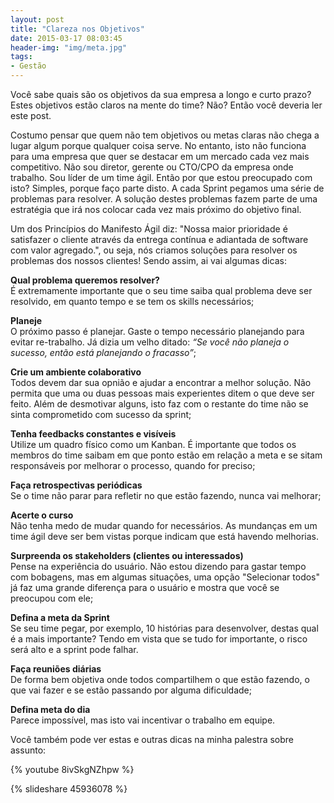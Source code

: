 ```yaml
---
layout: post
title: "Clareza nos Objetivos" 
date: 2015-03-17 08:03:45 
header-img: "img/meta.jpg" 
tags: 
- Gestão
---
```

Você sabe quais são os objetivos da sua empresa a longo e curto prazo? Estes objetivos estão claros na mente do time? Não? Então você deveria ler este post.

Costumo pensar que quem não tem objetivos ou metas claras não chega a lugar algum porque qualquer coisa serve. No entanto, isto não funciona para uma empresa que quer se destacar em um mercado cada vez mais competitivo. Não sou diretor, gerente ou CTO/CPO da empresa onde trabalho. Sou líder de um time ágil. Então por que estou preocupado com isto? Simples, porque faço parte disto. A cada Sprint pegamos uma série de problemas para resolver. A solução destes problemas fazem parte de uma estratégia que irá nos colocar cada vez mais próximo do objetivo final. 

Um dos Princípios do Manifesto Ágil diz: "Nossa maior prioridade é satisfazer o cliente através da entrega contínua e adiantada de software com valor agregado.", ou seja, nós criamos soluções para resolver os problemas dos nossos clientes! Sendo assim, ai vai algumas dicas:

<b>Qual problema queremos resolver?</b> <br>
É extremamente importante que o seu time saiba qual problema deve ser resolvido, em quanto tempo e se tem os skills necessários; 

<b>Planeje</b> <br>
O próximo passo é planejar. Gaste o tempo necessário planejando para evitar re-trabalho. Já dizia um velho ditado: <i>“Se você não planeja o sucesso, então está planejando o fracasso”</i>;

<b>Crie um ambiente colaborativo</b> <br>
Todos devem dar sua opnião e ajudar a encontrar a melhor solução. Não permita que uma ou duas pessoas mais experientes ditem o que deve ser feito. Além de desmotivar alguns, isto faz com o restante do time não se sinta comprometido com sucesso da sprint;

<b>Tenha feedbacks constantes e visíveis</b> <br>
Utilize um quadro físico como um Kanban. É importante que todos os membros do time saibam em que ponto estão em relação a meta e se sitam responsáveis por melhorar o processo, quando for preciso;

<b>Faça retrospectivas periódicas</b> <br>
Se o time não parar para refletir no que estão fazendo, nunca vai melhorar;

<b>Acerte o curso</b> <br>
Não tenha medo de mudar quando for necessários. As mundanças em um time ágil deve ser bem vistas porque indicam que está havendo melhorias. 

<b>Surpreenda os stakeholders (clientes ou interessados)</b> <br>
Pense na experiência do usuário. Não estou dizendo para gastar tempo com bobagens, mas em algumas situações, uma opção "Selecionar todos" já faz uma grande diferença para o usuário e mostra que você se preocupou com ele;

<b>Defina a meta da Sprint </b> <br>
Se seu time pegar, por exemplo, 10 histórias para desenvolver, destas qual é a mais importante? Tendo em vista que se tudo for importante, o risco será alto e a sprint pode falhar.

<b>Faça reuniões diárias </b> <br>
De forma bem objetiva onde todos compartilhem o que estão fazendo, o que vai fazer e se estão passando por alguma dificuldade;

<b>Defina meta do dia </b> <br>
Parece impossível, mas isto vai incentivar o trabalho em equipe.

Você também pode ver estas e outras dicas na minha palestra sobre assunto: 

{% youtube 8ivSkgNZhpw %}

{% slideshare 45936078 %} 
<br>


